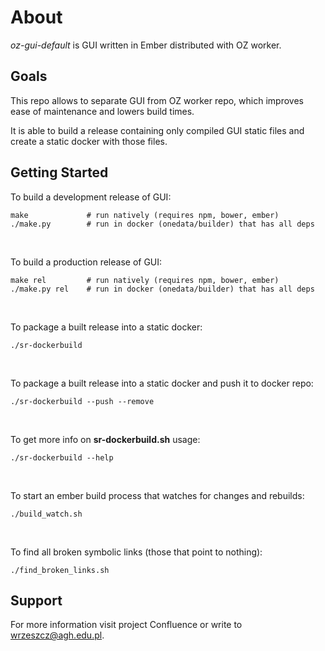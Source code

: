 About
=====

*oz-gui-default* is GUI written in Ember distributed with OZ worker.

Goals
-----

This repo allows to separate GUI from OZ worker repo, which improves
ease of maintenance and lowers build times.

It is able to build a release containing only compiled GUI static files
and create a static docker with those files.

Getting Started
---------------

To build a development release of GUI:

```
make             # run natively (requires npm, bower, ember)
./make.py        # run in docker (onedata/builder) that has all deps
```
<br />

To build a production release of GUI:

```
make rel         # run natively (requires npm, bower, ember)
./make.py rel    # run in docker (onedata/builder) that has all deps
```
<br />

To package a built release into a static docker:

```
./sr-dockerbuild
```
<br />

To package a built release into a static docker and 
push it to docker repo:

```
./sr-dockerbuild --push --remove
```
<br />

To get more info on ****sr-dockerbuild.sh**** usage:

```
./sr-dockerbuild --help 
```
<br />

To start an ember build process that watches for changes and rebuilds:

```
./build_watch.sh
```
<br />

To find all broken symbolic links (those that point to nothing):

```
./find_broken_links.sh
```

Support
-------

For more information visit project Confluence or 
write to wrzeszcz@agh.edu.pl.